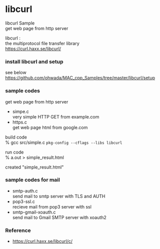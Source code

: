libcurl
===============

libcurl Sample <br/>
get web page from http server <br/>

libcurl : <br/>
the multiprotocol file transfer library <br/> 
https://curl.haxx.se/libcurl/ <br/>


###  install libcurl and setup
see below <br/>
https://github.com/ohwada/MAC_cpp_Samples/tree/master/libcurl/setup <br/>


### sample codes
get web page from http server <br/>
- simpe.c <br/>
 very simple HTTP GET from example.com <br/>
- https.c <br/>
get web page html from google.com <br/>


build code <br/>
% gcc src/simple.c `pkg-config --cflags --libs libcurl` <br/>  

run code <br/>
% a.out > simple_result.html

created "simple_result.html"

### sample codes for mail
- smtp-auth.c <br/>
 send mail to smtp server with TLS and AUTH <br/>
- pop3-ssl.c <br/>
recieve mail from pop3 server with ssl <br/>
- smtp-gmail-xoauth.c <br/>
send mail to Gmail SMTP server with xoauth2 <br/>


### Reference <br/>
- https://curl.haxx.se/libcurl/c/

